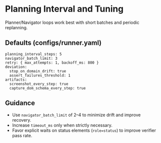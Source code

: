 # Planning Interval and Tuning

Planner/Navigator loops work best with short batches and periodic replanning.

## Defaults (configs/runner.yaml)

```
planning_interval_steps: 5
navigator_batch_limit: 3
retry: { max_attempts: 1, backoff_ms: 800 }
deviation:
  stop_on_domain_drift: true
  assert_failures_threshold: 1
artifacts:
  screenshot_every_step: true
  capture_dom_schema_every_step: true
```

## Guidance

- Use `navigator_batch_limit` of 2–4 to minimize drift and improve recovery.
- Increase `timeout_ms` only when strictly necessary.
- Favor explicit waits on status elements (`role=status`) to improve verifier pass rate.

